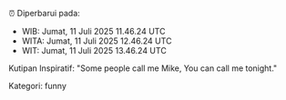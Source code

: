 ⏰ Diperbarui pada:
- WIB: Jumat, 11 Juli 2025 11.46.24 UTC
- WITA: Jumat, 11 Juli 2025 12.46.24 UTC
- WIT: Jumat, 11 Juli 2025 13.46.24 UTC

Kutipan Inspiratif:
"Some people call me Mike, You can call me tonight."


Kategori: funny

